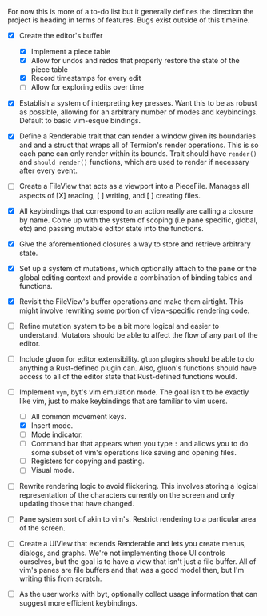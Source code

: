 For now this is more of a to-do list but it generally defines the direction the project is heading in terms of features. Bugs exist outside of this timeline.

- [X] Create the editor's buffer
  - [X] Implement a piece table
  - [X] Allow for undos and redos that properly restore the state of the piece
    table
  - [X] Record timestamps for every edit
  - [ ] Allow for exploring edits over time
- [X] Establish a system of interpreting key presses. Want this to be as robust
  as possible, allowing for an arbitrary number of modes and keybindings.
  Default to basic vim-esque bindings.
- [X] Define a Renderable trait that can render a window given its boundaries
  and and a struct that wraps all of Termion's render operations. This is so
  each pane can only render within its bounds. Trait should have `render()` and
  `should_render()` functions, which are used to render if necessary after
  every event.
- [ ] Create a FileView that acts as a viewport into a PieceFile. Manages all
  aspects of [X] reading, [ ] writing, and [ ] creating files.
- [X] All keybindings that correspond to an action really are calling a
  closure by name. Come up with the system of scoping (i.e pane specific,
  global, etc) and passing mutable editor state into the functions.
- [X] Give the aforementioned closures a way to store and retrieve arbitrary
  state.
- [X] Set up a system of mutations, which optionally attach to the pane or the
  global editing context and provide a combination of binding tables and
  functions.
- [X] Revisit the FileView's buffer operations and make them airtight. This
  might involve rewriting some portion of view-specific rendering code.
- [ ] Refine mutation system to be a bit more logical and easier to understand.
  Mutators should be able to affect the flow of any part of the editor.
- [ ] Include gluon for editor extensibility. `gluon` plugins should be able to
  do anything a Rust-defined plugin can. Also, gluon's functions should have
    access to all of the editor state that Rust-defined functions would.
- [ ] Implement `vym`, byt's vim emulation mode. The goal isn't to be exactly
  like vim, just to make keybindings that are familiar to vim users.
  - [ ] All common movement keys.
  - [X] Insert mode.
  - [ ] Mode indicator.
  - [ ] Command bar that appears when you type `:` and allows you to do some
    subset of vim's operations like saving and opening files.
  - [ ] Registers for copying and pasting.
  - [ ] Visual mode.
- [ ] Rewrite rendering logic to avoid flickering. This involves storing a
  logical representation of the characters currently on the screen and only
  updating those that have changed.
- [ ] Pane system sort of akin to vim's. Restrict rendering to a particular
  area of the screen.
- [ ] Create a UIView that extends Renderable and lets you create menus,
  dialogs, and graphs. We're not implementing those UI controls ourselves, but
  the goal is to have a view that isn't just a file buffer. All of vim's panes
  are file buffers and that was a good model then, but I'm writing this from
  scratch.
- [ ] As the user works with byt, optionally collect usage information that can
  suggest more efficient keybindings.

